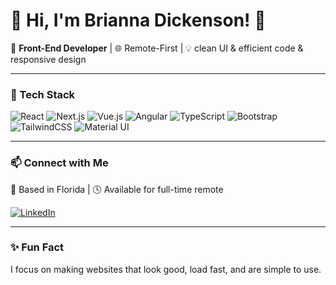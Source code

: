 # 🎀 Hi, I'm Brianna Dickenson! 🎀

🎨 **Front-End Developer** | 🌐 Remote-First | 💡 clean UI & efficient code & responsive design

---

### 🚀 Tech Stack

![React](https://img.shields.io/badge/-React-61DAFB?style=flat-square&logo=react&logoColor=black)
![Next.js](https://img.shields.io/badge/-Next.js-000?style=flat-square&logo=nextdotjs&logoColor=white)
![Vue.js](https://img.shields.io/badge/-Vue.js-42B883?style=flat-square&logo=vue.js&logoColor=white)
![Angular](https://img.shields.io/badge/Angular-DD0031?style=flat-square&logo=angular&logoColor=white)
![TypeScript](https://img.shields.io/badge/-TypeScript-3178C6?style=flat-square&logo=typescript&logoColor=white)
![Bootstrap](https://img.shields.io/badge/Bootstrap-7952B3?style=flat-square&logo=bootstrap&logoColor=white)
![TailwindCSS](https://img.shields.io/badge/-Tailwind-38B2AC?style=flat-square&logo=tailwind-css&logoColor=white)
![Material UI](https://img.shields.io/badge/-MaterialUI-0081CB?style=flat-square&logo=mui&logoColor=white)


---


### 📫 Connect with Me
📍 Based in Florida | 🕓 Available for full-time remote

[![LinkedIn](https://img.shields.io/badge/-LinkedIn-0077B5?style=flat-square&logo=linkedin&logoColor=white)](https://www.linkedin.com/in/brianna-dickenson-9555515b) 

---

### ✨ Fun Fact  
I focus on making websites that look good, load fast, and are simple to use.
